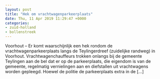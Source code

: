 ```yaml
---
layout: post
title: "Hek om vrachtwagenparkeerplaats"
date: Thu, 11 Apr 2019 11:29:47 +0000
categories: 
- zuid-holland 
- bollenstreek 
---
```


Voorhout &#8211; Er komt waarschijnlijk een hek rondom de vrachtwagenparkeerplaats langs de Teylingerdreef (zuidelijke randweg) in Voorhout. Vrachtwagenchauffeurs trokken onlangs bij de gemeente Teylingen aan de bel dat er op de parkeerplaats, die eigendom is van de gemeente, regelmatig vernielingen aan en diefstallen uit vrachtwagens worden gepleegd. Hoewel de politie de parkeerplaats extra in de [&#8230;]
